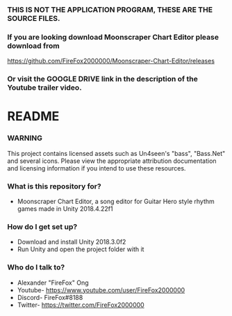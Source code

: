 ### THIS IS NOT THE APPLICATION PROGRAM, THESE ARE THE SOURCE FILES. ###
### If you are looking download Moonscraper Chart Editor please download from ###
https://github.com/FireFox2000000/Moonscraper-Chart-Editor/releases
### Or visit the GOOGLE DRIVE link in the description of the Youtube trailer video. ###

# README #

### WARNING ###

This project contains licensed assets such as Un4seen's "bass", "Bass.Net" and several icons. Please view the appropriate attribution documentation and licensing information if you intend to use these resources. 

### What is this repository for? ###

* Moonscraper Chart Editor, a song editor for Guitar Hero style rhythm games made in Unity 2018.4.22f1

### How do I get set up? ###

* Download and install Unity 2018.3.0f2
* Run Unity and open the project folder with it

### Who do I talk to? ###

* Alexander "FireFox" Ong
* Youtube- https://www.youtube.com/user/FireFox2000000
* Discord- FireFox#8188
* Twitter- https://twitter.com/FireFox2000000
